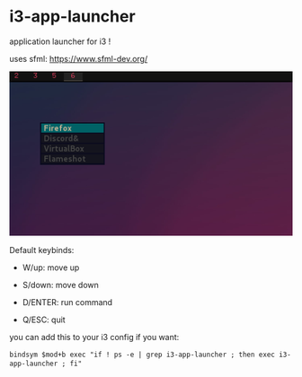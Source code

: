 # i3-app-launcher
application launcher for i3 !

uses sfml: https://www.sfml-dev.org/

![](https://raw.githubusercontent.com/331uw13/i3-app-launcher/main/img.png)

Default keybinds:

- W/up: move up

- S/down: move down

- D/ENTER: run command

- Q/ESC: quit


you can add this to your i3 config if you want:

```
bindsym $mod+b exec "if ! ps -e | grep i3-app-launcher ; then exec i3-app-launcher ; fi"
```
